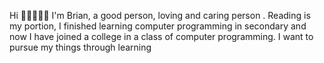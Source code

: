 Hi 👋👋👋👋👋 I'm Brian, a good person, loving and caring person . Reading is my portion, 
I finished learning computer programming in secondary and now I have joined a college in a class of computer programming.
I want to pursue my things through learning 
 
